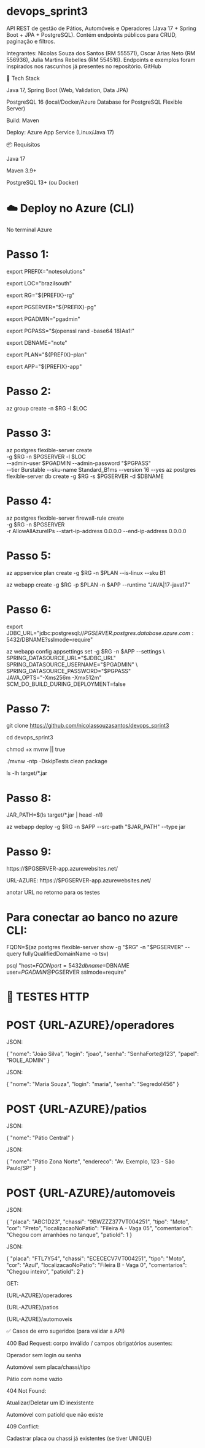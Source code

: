 # devops_sprint3

API REST de gestão de Pátios, Automóveis e Operadores (Java 17 + Spring Boot + JPA + PostgreSQL). Contém endpoints públicos para CRUD, paginação e filtros.

Integrantes: Nicolas Souza dos Santos (RM 555571), Oscar Arias Neto (RM 556936), Julia Martins Rebelles (RM 554516).
Endpoints e exemplos foram inspirados nos rascunhos já presentes no repositório. 
GitHub

🧱 Tech Stack

Java 17, Spring Boot (Web, Validation, Data JPA)

PostgreSQL 16 (local/Docker/Azure Database for PostgreSQL Flexible Server)

Build: Maven

Deploy: Azure App Service (Linux/Java 17)

📦 Requisitos

Java 17

Maven 3.9+

PostgreSQL 13+ (ou Docker)

# ☁️ Deploy no Azure (CLI)
No terminal Azure

# Passo 1:

export PREFIX="notesolutions"    

export LOC="brazilsouth"          

export RG="${PREFIX}-rg"

export PGSERVER="${PREFIX}-pg"         

export PGADMIN="pgadmin"

export PGPASS="$(openssl rand -base64 18)Aa1!"

export DBNAME="note"

export PLAN="${PREFIX}-plan"

export APP="${PREFIX}-app"            


# Passo 2:

az group create -n $RG -l $LOC


# Passo 3:

az postgres flexible-server create \
  -g $RG -n $PGSERVER -l $LOC \
  --admin-user $PGADMIN --admin-password "$PGPASS" \
  --tier Burstable --sku-name Standard_B1ms --version 16 --yes
az postgres flexible-server db create -g $RG -s $PGSERVER -d $DBNAME


# Passo 4:

az postgres flexible-server firewall-rule create \
  -g $RG -n $PGSERVER \
  -r AllowAllAzureIPs --start-ip-address 0.0.0.0 --end-ip-address 0.0.0.0


# Passo 5:

az appservice plan create -g $RG -n $PLAN --is-linux --sku B1

az webapp create -g $RG -p $PLAN -n $APP --runtime "JAVA|17-java17"


# Passo 6:

export JDBC_URL="jdbc:postgresql://$PGSERVER.postgres.database.azure.com:5432/$DBNAME?sslmode=require"

az webapp config appsettings set -g $RG -n $APP --settings \
  SPRING_DATASOURCE_URL="$JDBC_URL" \
  SPRING_DATASOURCE_USERNAME="$PGADMIN" \
  SPRING_DATASOURCE_PASSWORD="$PGPASS" \
  JAVA_OPTS="-Xms256m -Xmx512m" \
  SCM_DO_BUILD_DURING_DEPLOYMENT=false


# Passo 7:

git clone https://github.com/nicolassouzasantos/devops_sprint3

cd devops_sprint3

chmod +x mvnw || true

./mvnw -ntp -DskipTests clean package

ls -lh target/*.jar


# Passo 8:

JAR_PATH=$(ls target/*.jar | head -n1)

az webapp deploy -g $RG -n $APP --src-path "$JAR_PATH" --type jar


# Passo 9:

https://$PGSERVER-app.azurewebsites.net/

URL-AZURE: https://$PGSERVER-app.azurewebsites.net/

anotar URL no retorno para os testes

# Para conectar ao banco no azure CLI:
FQDN=$(az postgres flexible-server show -g "$RG" -n "$PGSERVER" --query fullyQualifiedDomainName -o tsv)

psql "host=$FQDN port=5432 dbname=$DBNAME user=${PGADMIN}@$PGSERVER sslmode=require"

# 🧪 TESTES HTTP

# POST {URL-AZURE}/operadores

JSON:

{
  "nome": "João Silva",
  "login": "joao",
  "senha": "SenhaForte@123",
  "papel": "ROLE_ADMIN"
}

JSON:

{
  "nome": "Maria Souza",
  "login": "maria",
  "senha": "Segredo!456"
}


# POST {URL-AZURE}/patios

JSON:

{
  "nome": "Pátio Central"
}

JSON:

{
  "nome": "Pátio Zona Norte",
  "endereco": "Av. Exemplo, 123 - São Paulo/SP"
}


# POST {URL-AZURE}/automoveis

JSON:

{
  "placa": "ABC1D23",
  "chassi": "9BWZZZ377VT004251",
  "tipo": "Moto",
  "cor": "Preto",
  "localizacaoNoPatio": "Fileira A - Vaga 05",
  "comentarios": "Chegou com arranhões no tanque",
  "patioId": 1
}


JSON:

{
  "placa": "FTL7Y54",
  "chassi": "ECECECV7VT004251",
  "tipo": "Moto",
  "cor": "Azul",
  "localizacaoNoPatio": "Fileira B - Vaga 0",
  "comentarios": "Chegou inteiro",
  "patioId": 2
}

GET:

{URL-AZURE}/operadores

{URL-AZURE}/patios

{URL-AZURE}/automoveis


✅ Casos de erro sugeridos (para validar a API)

400 Bad Request: corpo inválido / campos obrigatórios ausentes:

Operador sem login ou senha

Automóvel sem placa/chassi/tipo

Pátio com nome vazio

404 Not Found:

Atualizar/Deletar um ID inexistente

Automóvel com patioId que não existe

409 Conflict:

Cadastrar placa ou chassi já existentes (se tiver UNIQUE)



